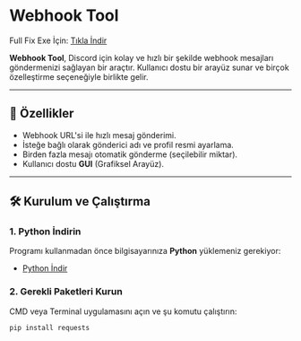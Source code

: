 # Webhook Tool 

Full Fix Exe İçin: [Tıkla İndir](https://github.com/Ech0Blade/webhook_tool/releases/tag/upgrade)

**Webhook Tool**, Discord için kolay ve hızlı bir şekilde webhook mesajları göndermenizi sağlayan bir araçtır. Kullanıcı dostu bir arayüz sunar ve birçok özelleştirme seçeneğiyle birlikte gelir.

---

## 🚀 Özellikler
- Webhook URL'si ile hızlı mesaj gönderimi.
- İsteğe bağlı olarak gönderici adı ve profil resmi ayarlama.
- Birden fazla mesajı otomatik gönderme (seçilebilir miktar).
- Kullanıcı dostu **GUI** (Grafiksel Arayüz).

---

## 🛠 Kurulum ve Çalıştırma

### 1. Python İndirin
Programı kullanmadan önce bilgisayarınıza **Python** yüklemeniz gerekiyor:
- [Python İndir](https://www.python.org/downloads/)

### 2. Gerekli Paketleri Kurun
CMD veya Terminal uygulamasını açın ve şu komutu çalıştırın:
```bash
pip install requests

